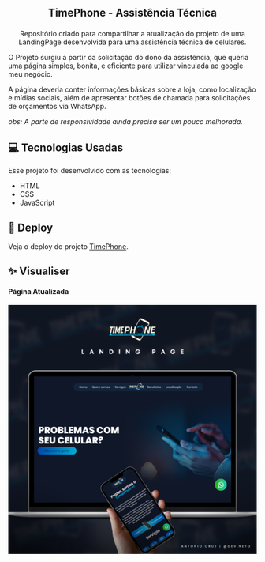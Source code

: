 ## <p align="center"> TimePhone - Assistência Técnica</p>

<p align="center">
Repositório criado para compartilhar a atualização do projeto de uma LandingPage desenvolvida para uma assistência técnica de celulares.
 
O Projeto surgiu a partir da solicitação do dono da assistência, que queria uma página simples, bonita, e eficiente para utilizar vinculada ao google meu negócio.

A página deveria conter informações básicas sobre a loja, como localização e mídias sociais, além de apresentar botões de chamada para solicitações de orçamentos via WhatsApp.

_obs: A parte de responsividade ainda precisa ser um pouco melhorada._

## 💻 Tecnologias Usadas

Esse projeto foi desenvolvido com as tecnologias:

- HTML
- CSS
- JavaScript
 
## 🔗 Deploy
  Veja o deploy do projeto [TimePhone](https://timephone.vercel.app/).

## ✨ Visualiser

<h4> Página Atualizada</h4>
<a href="http://timephone.vercel.app">
  <img src="https://github.com/antonioscn/AssistenciaTecnica/blob/main/Mockup%20TimePhone.png?raw=true"/>
</a>
